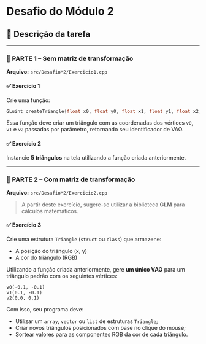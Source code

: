 # Desafio do Módulo 2

## 📌 Descrição da tarefa

---

### 🧩 PARTE 1 – Sem matriz de transformação  
**Arquivo:** `src/DesafioM2/Exercicio1.cpp`

#### ✅ Exercício 1  
Crie uma função:

```cpp
GLuint createTriangle(float x0, float y0, float x1, float y1, float x2, float y2);
```

Essa função deve criar um triângulo com as coordenadas dos vértices `v0`, `v1` e `v2` passadas por parâmetro, retornando seu identificador de VAO.

#### ✅ Exercício 2  
Instancie **5 triângulos** na tela utilizando a função criada anteriormente.

---

### 🧩 PARTE 2 – Com matriz de transformação  
**Arquivo:** `src/DesafioM2/Exercicio2.cpp`

> A partir deste exercício, sugere-se utilizar a biblioteca **GLM** para cálculos matemáticos.

#### ✅ Exercício 3  
Crie uma estrutura `Triangle` (`struct` ou `class`) que armazene:

- A posição do triângulo (x, y)
- A cor do triângulo (RGB)

Utilizando a função criada anteriormente, gere **um único VAO** para um triângulo padrão com os seguintes vértices:

```text
v0(-0.1, -0.1)  
v1(0.1, -0.1)  
v2(0.0, 0.1)
```

Com isso, seu programa deve:

- Utilizar um `array`, `vector` ou `list` de estruturas `Triangle`;
- Criar novos triângulos posicionados com base no clique do mouse;
- Sortear valores para as componentes RGB da cor de cada triângulo.
